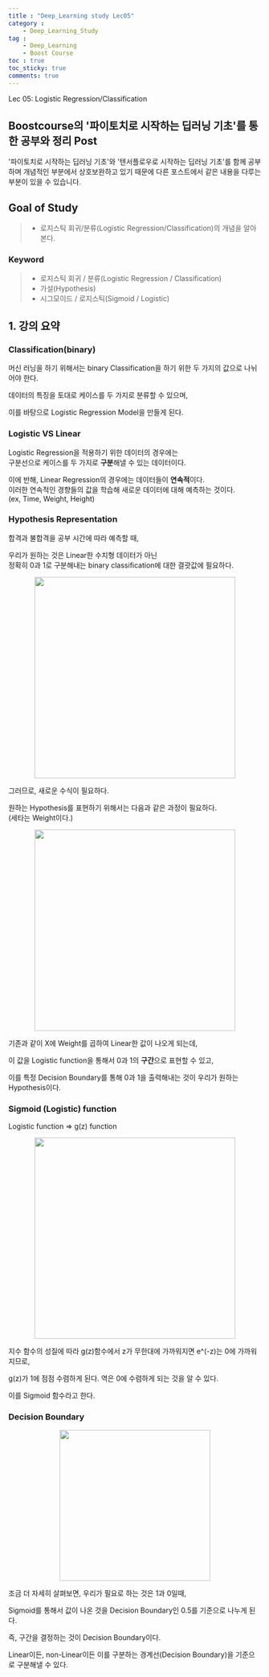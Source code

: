 ```yaml
---
title : "Deep_Learning study Lec05"
category :
    - Deep_Learning_Study
tag :
    - Deep_Learning
    - Boost Course
toc : true
toc_sticky: true
comments: true
---
```


Lec 05: Logistic Regression/Classification

## Boostcourse의 '파이토치로 시작하는 딥러닝 기초'를 통한 공부와 정리 Post

'파이토치로 시작하는 딥러닝 기초'와 '텐서플로우로 시작하는 딥러닝 기초'를 함께 공부하며 개념적인 부분에서 상호보완하고 있기 때문에 다른 포스트에서 같은 내용을 다루는 부분이 있을 수 있습니다.  

## Goal of Study
> - 로지스틱 회귀/분류(Logistic Regression/Classification)의 개념을 알아본다.  

### Keyword
> - 로지스틱 회귀 / 분류(Logistic Regression / Classification)  
> - 가설(Hypothesis)  
> - 시그모이드 / 로지스틱(Sigmoid / Logistic)   

## 1. 강의 요약  
### Classification(binary)
머신 러닝을 하기 위해서는 binary Classification을 하기 위한 두 가지의 값으로 나뉘어야 한다.  

데이터의 특징을 토대로 케이스를 두 가지로 분류할 수 있으며,  

이를 바탕으로 Logistic Regression Model을 만들게 된다.

### Logistic VS Linear
Logistic Regression을 적용하기 위한 데이터의 경우에는  
구분선으로 케이스를 두 가지로 **구분**해낼 수 있는 데이터이다.

이에 반해, Linear Regression의 경우에는 데이터들이 **연속적**이다.  
이러한 연속적인 경향들의 값을 학습해 새로운 데이터에 대해 예측하는 것이다.  
(ex, Time, Weight, Height)

### Hypothesis Representation
합격과 불합격을 공부 시간에 따라 예측할 때,  

우리가 원하는 것은 Linear한 수치형 데이터가 아닌  
정확히 0과 1로 구분해내는 binary classification에 대한 결괏값에 필요하다.  
<p align="center"><img src="https://user-images.githubusercontent.com/72693388/126043340-71ffbd21-b547-4769-97fe-81fbb8dc3299.png" width = "400" ></p>


그러므로, 새로운 수식이 필요하다.

원하는 Hypothesis를 표현하기 위해서는 다음과 같은 과정이 필요하다.  
(세타는 Weight이다.)
<p align="center"><img src="https://user-images.githubusercontent.com/72693388/126043395-6944c19b-d4f8-46cc-927a-a9b41011b5e3.png" width = "400" ></p>

기존과 같이 X에 Weight를 곱하여 Linear한 값이 나오게 되는데,  

이 값을 Logistic function을 통해서 0과 1의 **구간**으로 표현할 수 있고,  

이를 특정 Decision Boundary를 통해 0과 1을 출력해내는 것이 우리가 원하는 Hypothesis이다.

### Sigmoid (Logistic) function  
Logistic function => g(z) function  
<p align="center"><img src="https://user-images.githubusercontent.com/72693388/126043542-1a980937-ead8-4321-92cf-c25a3c4e7631.png" width = "400" ></p>

지수 함수의 성질에 따라 g(z)함수에서 z가 무한대에 가까워지면 e^(-z)는 0에 가까워지므로,  

g(z)가 1에 점점 수렴하게 된다. 역은 0에 수렴하게 되는 것을 알 수 있다.  

이를 Sigmoid 함수라고 한다.  

### Decision Boundary
<p align="center"><img src="https://user-images.githubusercontent.com/72693388/126043619-54aa78af-4401-43df-9f25-bff4e0766cc3.png" width = "300" ></p>

조금 더 자세히 살펴보면, 우리가 필요로 하는 것은 1과 0일때,  

Sigmoid를 통해서 값이 나온 것을
Decision Boundary인 0.5를 기준으로 나누게 된다.

즉, 구간을 결정하는 것이 Decision Boundary이다.

Linear이든, non-Linear이든 이를 구분하는 경계선(Decision Boundary)을 기준으로 구분해낼 수 있다.